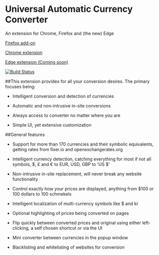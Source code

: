 # Universal Automatic Currency Converter

An extension for Chrome, Firefox and (the new) Edge

[Firefox add-on](https://addons.mozilla.org/en-US/firefox/addon/ua-currency-converter/)

[Chrome extension](https://chrome.google.com/webstore/detail/universal-automatic-curre/hbjagjepkeogombomfeefdmjnclgojli)

[Edge extension (Coming soon)](#)

[![Build Status](https://travis-ci.com/Baizey/UniversalAutomaticCurrencyConverter.svg?branch=deployed-v3)](https://travis-ci.com/Baizey/UniversalAutomaticCurrencyConverter)

##This extension provides for all your conversion desires. The primary focuses being:

- Intelligent conversion and detection of currencies

- Automatic and non-intrusive in-site conversions

- Always access to converter no matter where you are

- Simple UI, yet extensive customization

##General features

- Support for more than 170 currencies and their symbolic equivalents, getting rates from fixer.io and openexchangerates.org

- Intelligent currency detection, catching everything for most if not all symbols, $, £ and € to EUR, USD, GBP to 'US $'

- Non-intrusive in-site replacement, will never break any website functionality

- Control exactly how your prices are displayed, anything from $100 or 100 dollars to 100 schmekels

- Intelligent localization of multi-currency symbols like $ and kr

- Optional highlighting of prices being converted on pages

- Flip quickly between converted prices and original using either left-clicking, a self chosen shortcut or via the UI

- Mini converter between currencies in the popup window

- Blacklisting and whitelisting of websites for conversion